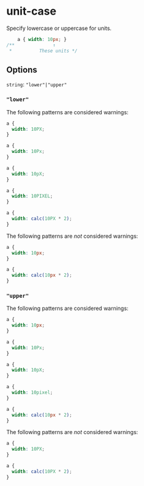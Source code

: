 # unit-case

Specify lowercase or uppercase for units.

```css
    a { width: 10px; }
/**              ↑
 *          These units */
```

## Options

`string`: `"lower"|"upper"`

### `"lower"`

The following patterns are considered warnings:

```css
a {
  width: 10PX;
}
```

```css
a {
  width: 10Px;
}
```

```css
a {
  width: 10pX;
}
```

```css
a {
  width: 10PIXEL;
}
```

```css
a {
  width: calc(10PX * 2);
}
```

The following patterns are *not* considered warnings:

```css
a {
  width: 10px;
}
```

```css
a {
  width: calc(10px * 2);
}
```

### `"upper"`

The following patterns are considered warnings:

```css
a {
  width: 10px;
}
```

```css
a {
  width: 10Px;
}
```

```css
a {
  width: 10pX;
}
```

```css
a {
  width: 10pixel;
}
```

```css
a {
  width: calc(10px * 2);
}
```

The following patterns are *not* considered warnings:

```css
a {
  width: 10PX;
}
```

```css
a {
  width: calc(10PX * 2);
}
```

